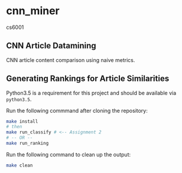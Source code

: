 # cnn_miner
cs6001 

## CNN Article Datamining

CNN article content comparison using naive metrics.

## Generating Rankings for Article Similarities

Python3.5 is a requirement for this project and should be available via `python3.5`.

Run the following commmand after cloning the repository:

```bash
make install
# then
make run_classify # <-- Assignment 2
# -- OR --
make run_ranking
```

Run the following command to clean up the output:

```bash
make clean
```
